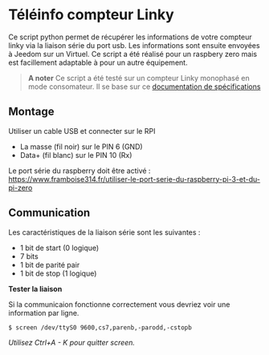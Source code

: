# Téléinfo compteur Linky

Ce script python permet de récupérer les informations de votre compteur linky via la liaison série du port usb.
Les informations sont ensuite envoyées à Jeedom sur un Virtuel.
Ce script a été réalisé pour un raspbery zero mais est facillement adaptable à pour un autre équipement.

> **A noter**
> Ce script a été testé sur un compteur Linky monophasé en mode consomateur. Il se base sur ce [documentation de spécifications](linky-tic-specs.pdf)

## Montage

Utiliser un cable USB et connecter sur le RPI 
- La masse (fil noir) sur le PIN 6 (GND)
- Data+ (fil blanc) sur le PIN 10 (Rx)

Le port série du raspberry doit être activé : https://www.framboise314.fr/utiliser-le-port-serie-du-raspberry-pi-3-et-du-pi-zero

## Communication 

Les caractéristiques de la liaison série sont les suivantes : 
- 1 bit de start (0 logique)
- 7 bits
- 1 bit de parité pair
- 1 bit de stop (1 logique)

**Tester la liaison**

Si la communicaion fonctionne correctement vous devriez voir une information par ligne.
```bash
$ screen /dev/ttyS0 9600,cs7,parenb,-parodd,-cstopb
```
*Utilisez Ctrl+A - K pour quitter screen.*
